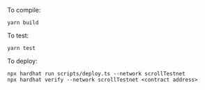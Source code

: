 To compile:
```shell
yarn build
```

To test:
```shell
yarn test
```

To deploy:
```shell
npx hardhat run scripts/deploy.ts --network scrollTestnet
npx hardhat verify --network scrollTestnet <contract address>
```